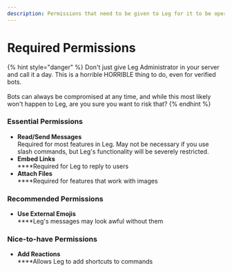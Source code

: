 ```yaml
---
description: Permissions that need to be given to Leg for it to be operational.
---
```


# Required Permissions

{% hint style="danger" %}
Don't just give Leg Administrator in your server and call it a day. This is a horrible HORRIBLE thing to do, even for verified bots.\
\
Bots can always be compromised at any time, and while this most likely won't happen to Leg, are you sure you want to risk that?
{% endhint %}

### Essential Permissions

* **Read/Send Messages**\
  Required for most features in Leg. May not be necessary if you use slash commands, but Leg's functionality will be severely restricted.
* **Embed Links**\
  ****Required for Leg to reply to users
* **Attach Files**\
  ****Required for features that work with images

### Recommended Permissions

* **Use External Emojis**\
  ****Leg's messages may look awful without them

### Nice-to-have Permissions

* **Add Reactions**\
  ****Allows Leg to add shortcuts to commands
